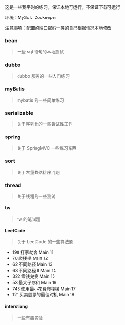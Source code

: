 这是一些我平时的练习，保证本地可运行，不保证下载可运行

环境：MySql、Zookeeper

注意事项：配置的端口密码一类的自己根据情况本地修改
### bean
> 一些 sql 语句的本地测试
### dubbo
> dubbo 服务的一些入门练习
### myBatis
> mybatis 的一些简单练习
### serializable
> 关于序列化的一些尝试性工作
### spring
> 关于 SpringMVC 一些练习东西
### sort
>关于大量数据排序问题
### thread
>关于线程的一些测试
#### tw
> tw 的笔试题
#### LeetCode
> 关于 LeetCode 的一些算法题
- 198  打家劫舍  Main 11
- 70 爬楼梯    Main 12
- 62 不同路径    Main 13
- 63 不同路径 II    Main 14
- 322 零钱兑换    Main 15
- 53 最大子序和   Main 16
- 746 使用最小花费爬楼梯   Main 17
- 121 买卖股票的最佳时机   Main 18
#### interstiong
> 一些有趣实验